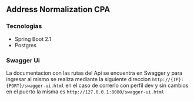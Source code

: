 ## Address Normalization CPA

### Tecnologias

* Spring Boot 2.1
* Postgres

### Swagger Ui

La documentacion con las rutas del Api se encuentra en Swagger y para ingresar al mismo se realiza mediante la siguiente direccion `http://{IP}:{PORT}/swagger-ui.html` en el caso de correrlo con perfil dev y sin cambios en el puerto la misma es `http://127.0.0.1:8080/swagger-ui.html`
